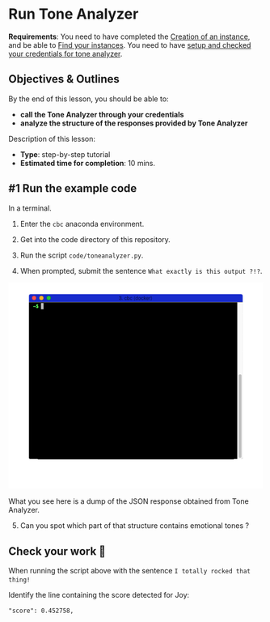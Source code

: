 # Run Tone Analyzer

**Requirements**: You need to have completed the [Creation of an instance](1-create_instance.md), and be able to [Find your instances](2-find_your_instances.md). You need to have [setup and checked your credentials for tone analyzer](3-setup_credentials.md).


## Objectives & Outlines

By the end of this lesson, you should be able to:
- **call the Tone Analyzer through your credentials**
- **analyze the structure of the responses provided by Tone Analyzer**

Description of this lesson:
- **Type**: step-by-step tutorial
- **Estimated time for completion**: 10 mins.


## \#1 Run the example code

In a terminal.

1. Enter the `cbc` anaconda environment.

2. Get into the code directory of this repository.

3. Run the script `code/toneanalyzer.py`.

4. When prompted, submit the sentence `What exactly is this output ?!?`.

  ![toneanalyzer script demo](img/watson-toneanalyzer-run.gif)

  What you see here is a dump of the JSON response obtained from Tone Analyzer.

5. Can you spot which part of that structure contains emotional tones ?


## Check your work 💪

When running the script above with the sentence `I totally rocked that thing!`

Identify the line containing the score detected for Joy:

  ```
  "score": 0.452758,
  ```
